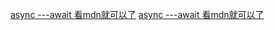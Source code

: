 [async ---await 看mdn就可以了](https://developer.mozilla.org/zh-CN/docs/Web/JavaScript/Reference/Statements/async_function)
[async ---await 看mdn就可以了](https://developer.mozilla.org/zh-CN/docs/Web/JavaScript/Reference/Operators/await)